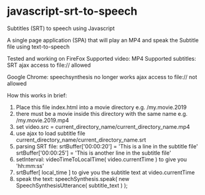 # javascript-srt-to-speech
Subtitles (SRT) to speech using Javascript

A single page application (SPA) that will play an MP4 and speak the Subtitle file using text-to-speech

Tested and working on FireFox
 				Supported video:     MP4
 				Supported subtitles: SRT
				ajax access to file:// allowed

Google Chrome: 
       speechsynthesis no longer works
       ajax access to file:// not allowed

How this works in brief:

1. Place this file index.html into a movie directory e.g. /my.movie.2019
2. there must be a movie inside this directory with the same name e.g. /my.movie.2019.mp4
3. set video.src = current_directory_name/current_directory_name.mp4
4. use ajax to load subtitle file current_directory_name/current_directory_name.srt
5. parsing SRT file:
   srtBuffer['00:00:20'] = 'This is a line in the subtitle file'
   srtBuffer['00:00:25'] = 'This is another line in the subtitle file'
6. setInterval:
   videoTimeToLocalTime( video.currentTime ) to give you 'hh:mm:ss'
7. srtBuffer[ local_time ] to give you the subtitle text at video.currentTime
8. speak the text:
   speechSynthesis.speak( new SpeechSynthesisUtterance( subtitle_text ) );
